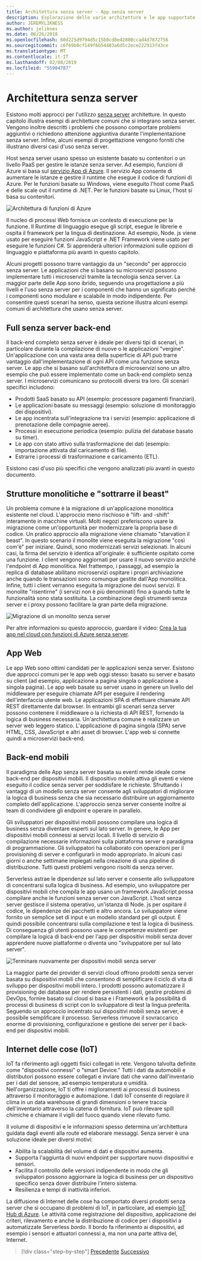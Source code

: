 ```yaml
---
title: Architettura senza server - App senza server
description: Esplorazione delle varie architetture e le app supportate da architetture senza server, tra cui App web, mobili e IoT.
author: JEREMYLIKNESS
ms.author: jeliknes
ms.date: 06/26/2018
ms.openlocfilehash: 60d225d9794d5c15b0cd8e42800ccad4d7872756
ms.sourcegitcommit: c6f69b0cf149f6b54483a6d5c2ece222913f43ce
ms.translationtype: MT
ms.contentlocale: it-IT
ms.lasthandoff: 02/08/2019
ms.locfileid: "55904787"
---
```

# <a name="serverless-architecture"></a>Architettura senza server

Esistono molti approcci per l'utilizzo [senza server](http://azure.com/serverless) architetture. In questo capitolo illustra esempi di architetture comuni che si integrano senza server. Vengono inoltre descritti i problemi che possono comportare problemi aggiuntivi o richiedono attenzione aggiuntiva durante l'implementazione senza server. Infine, alcuni esempi di progettazione vengono forniti che illustrano diversi casi d'uso senza server.

Host senza server usano spesso un esistente basato su contenitori o un livello PaaS per gestire le istanze senza server. Ad esempio, funzioni di Azure si basa sul [servizio App di Azure](https://docs.microsoft.com/azure/app-service/). Il servizio App consente di aumentare le istanze e gestire il runtime che esegue il codice di funzioni di Azure. Per le funzioni basate su Windows, viene eseguito l'host come PaaS e delle scale out il runtime di .NET. Per le funzioni basate su Linux, l'host si basa su contenitori.

![Architettura di funzioni di Azure](./media/azure-functions-architecture.png)

Il nucleo di processi Web fornisce un contesto di esecuzione per la funzione. Il Runtime di linguaggio esegue gli script, esegue le librerie e ospita il framework per la lingua di destinazione. Ad esempio, Node. js viene usato per eseguire funzioni JavaScript e .NET Framework viene usato per eseguire le funzioni C#. Si apprenderà ulteriori informazioni sulle opzioni di linguaggio e piattaforma più avanti in questo capitolo.

Alcuni progetti possono trarre vantaggio da un "secondo" per approccio senza server. Le applicazioni che si basano su microservizi possono implementare tutti i microservizi tramite la tecnologia senza server. La maggior parte delle App sono ibrido, seguendo una progettazione a più livelli e l'uso senza server per i componenti che hanno un significato perché i componenti sono modulare e scalabile in modo indipendente. Per consentire questi scenari ha senso, questa sezione illustra alcuni esempi comuni di architettura che usano senza server.

## <a name="full-serverless-back-end"></a>Full senza server back-end

Il back-end completo senza server è ideale per diversi tipi di scenari, in particolare durante la compilazione di nuove o le applicazioni "vergine". Un'applicazione con una vasta area della superficie di API può trarre vantaggio dall'implementazione di ogni API come una funzione senza server. Le app che si basano sull'architettura di microservizi sono un altro esempio che può essere implementato come un back-end completo senza server. I microservizi comunicano su protocolli diversi tra loro. Gli scenari specifici includono:

* Prodotti SaaS basato su API (esempio: processore pagamenti finanziari).
* Le applicazioni basate su messaggi (esempio: soluzione di monitoraggio dei dispositivi).
* Le app incentrata sull'integrazione tra i servizi (esempio: applicazione di prenotazione delle compagnie aeree).
* Processi in esecuzione periodica (esempio: pulizia del database basato su timer).
* Le app con stato attivo sulla trasformazione dei dati (esempio: importazione attivata dal caricamento di file).
* Estrarre i processi di trasformazione e caricamento (ETL).

Esistono casi d'uso più specifici che vengono analizzati più avanti in questo documento.

## <a name="monoliths-and-starving-the-beast"></a>Strutture monolitiche e "sottrarre il beast"

Un problema comune è la migrazione di un'applicazione monolitica esistente nel cloud. L'approccio meno rischioso è "lift- and -shift" interamente in macchine virtuali. Molti negozi preferiscono usare la migrazione come un'opportunità per modernizzare la propria base di codice. Un pratico approccio alla migrazione viene chiamato "starvation il beast". In questo scenario il monolite viene eseguita la migrazione "così com'è" per iniziare. Quindi, sono modernizzati servizi selezionati. In alcuni casi, la firma del servizio è identica all'originale: è sufficiente ospitato come una funzione. I client vengono aggiornati per usare il nuovo servizio anziché l'endpoint di App monolitica. Nel frattempo, i passaggi, ad esempio la replica di database abilitano microservizi ospitare i propri archiviazione anche quando le transazioni sono comunque gestite dall'App monolitica. Infine, tutti i client verranno eseguita la migrazione dei nuovi servizi. Il monolite "risentirne" (i servizi non è più denominati) fino a quando tutte le funzionalità sono stata sostituita. La combinazione degli strumenti senza server e i proxy possono facilitare la gran parte della migrazione.

![Migrazione di un monolito senza server](./media/serverless-monolith-migration.png)

Per altre informazioni su questo approccio, guardare il video: [Crea la tua app nel cloud con funzioni di Azure senza server](https://channel9.msdn.com/Events/Connect/2017/E102).

## <a name="web-apps"></a>App Web

Le app Web sono ottimi candidati per le applicazioni senza server. Esistono due approcci comuni per le app web oggi stesso: basato su server e basato su client (ad esempio, applicazione a pagina singola o applicazione a singola pagina). Le app web basate su server usano in genere un livello del middleware per eseguire chiamate API per eseguire il rendering dell'interfaccia utente web. Le applicazioni SPA di effettuare chiamate API REST direttamente dal browser. In entrambi gli scenari senza server possono contenere il middleware o la richiesta di API REST, fornendo la logica di business necessaria. Un'architettura comune è realizzare un server web leggero statico. L'applicazione di pagina singola (SPA) serve HTML, CSS, JavaScript e altri asset di browser. L'app web si connette quindi a microservizi back-end.

## <a name="mobile-back-ends"></a>Back-end mobili

Il paradigma delle App senza server basata su eventi rende ideale come back-end per dispositivi mobili. Il dispositivo mobile attiva gli eventi e viene eseguito il codice senza server per soddisfare le richieste. Sfruttando i vantaggi di un modello senza server consente agli sviluppatori di migliorare la logica di business senza che sia necessario distribuire un aggiornamento completo dell'applicazione. L'approccio senza server consente inoltre ai team di condividere gli endpoint e operare in parallelo.

Gli sviluppatori per dispositivi mobili possono compilare una logica di business senza diventare esperti sul lato server. In genere, le App per dispositivi mobili connessi ai servizi locali. Il livello di servizio di compilazione necessarie informazioni sulla piattaforma server e paradigma di programmazione. Gli sviluppatori ha collaborato con operazioni per il provisioning di server e configurarli in modo appropriato. In alcuni casi giorni o anche settimane impiegati nella creazione di una pipeline di distribuzione. Tutti questi problemi vengono risolti da senza server.

Serverless astrae le dipendenze sul lato server e consente allo sviluppatore di concentrarsi sulla logica di business. Ad esempio, uno sviluppatore per dispositivi mobili che compila le app usano un framework JavaScript possa compilare anche le funzioni senza server con JavaScript. L'host senza server gestisce il sistema operativo, un'istanza di Node. js per ospitare il codice, le dipendenze dei pacchetti e altro ancora. Lo sviluppatore viene fornito un semplice set di input e un modello standard per gli output. È quindi possibile concentrarsi sulla compilazione e test la logica di business. Di conseguenza gli utenti possono usare le competenze esistenti per compilare la logica di back-end per l'app per dispositivi mobili senza dover apprendere nuove piattaforme o diventa uno "sviluppatore per sul lato server".

![Terminare nuovamente per dispositivi mobili senza server](./media/serverless-mobile-backend.png)

La maggior parte dei provider di servizi cloud offrono prodotti senza server basata su dispositivi mobili che consentono di semplificare il ciclo di vita di sviluppo per dispositivi mobili intero. I prodotti possono automatizzare il provisioning dei database per rendere persistenti i dati, gestire problemi di DevOps, fornire basato sul cloud si basa e i Framework e la possibilità di processi di business di script con lo sviluppatore di test la lingua preferita. Seguendo un approccio incentrato sui dispositivi mobili senza server, è possibile semplificare il processo. Serverless rimuove il sovraccarico enorme di provisioning, configurazione e gestione dei server per il back-end per dispositivi mobili.

## <a name="internet-of-things-iot"></a>Internet delle cose (IoT)

IoT fa riferimento agli oggetti fisici collegati in rete. Vengono talvolta definite come "dispositivi connessi" o "smart Device." Tutti i dati da automobili e distributori possono essere collegati e inviare dati che vanno dall'inventario per i dati del sensore, ad esempio temperatura e umidità. Nell'organizzazione, IoT ti offre i miglioramenti ai processi di business attraverso il monitoraggio e automazione. I dati IoT consente di regolare il clima in un data warehouse di grandi dimensioni o tenere traccia dell'inventario attraverso la catena di fornitura. IoT può rilevare spill chimiche e chiamare il vigili del fuoco quando viene rilevato fumo.

Il volume di dispositivi e le informazioni spesso determina un'architettura guidata dagli eventi alla route ed elaborare messaggi. Senza server è una soluzione ideale per diversi motivi:

* Abilita la scalabilità del volume di dati e dispositivi aumenta.
* Supporta l'aggiunta di nuovi endpoint per supportare nuovi dispositivi e sensori.
* Facilita il controllo delle versioni indipendente in modo che gli sviluppatori possono aggiornare la logica di business per un dispositivo specifico senza dover distribuire l'intero sistema.
* Resilienza e tempi di inattività inferiori.

La diffusione di Internet delle cose ha comportato diversi prodotti senza server che si occupano di problemi di IoT, in particolare, ad esempio [IoT Hub di Azure](https://docs.microsoft.com/azure/iot-hub). Le attività come registrazione del dispositivo, applicazione dei criteri, rilevamento e anche la distribuzione di codice per i dispositivi a automatizzate Serverless *bordo*. Il bordo fa riferimento ai dispositivi, ad esempio i sensori e attuatori connessi a, ma non una parte attiva del, Internet.

>[!div class="step-by-step"]
>[Precedente](architecture-approaches.md)
>[Successivo](serverless-architecture-considerations.md)
